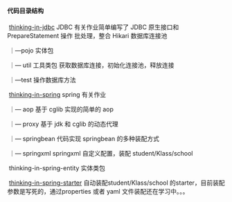 #### 代码目录结构

​	[thinking-in-jdbc](https://github.com/realDW/JAVA-01/tree/main/Week_05/thinking-in-jdbc/src/main/java/io/daiwei/jdbc)   JDBC 有关作业简单编写了 JDBC 原生接口和 PrepareStatement 操作 批处理，整合 Hikari 数据库连接池  

​			｜—pojo 实体包

​			｜— util 工具类包 获取数据库连接，初始化连接池，释放连接

​			｜—test 操作数据库方法

​	[thinking-in-spring](https://github.com/realDW/JAVA-01/tree/main/Week_05/thinking-in-spring/src/main/java/io/daiwei)  spring 有关作业

​			｜— aop 基于 cglib 实现的简单的 aop

​			｜— proxy 基于 jdk 和 cglib 的动态代理

​			｜— springbean 代码实现 springbean 的多种装配方式

​			｜— springxml springxml 自定义配置，装配 student/Klass/school

​	thinking-in-spring-entity 实体类包

​	[thinking-in-spring-starter](https://github.com/realDW/JAVA-01/tree/main/Week_05/thinking-in-spring-starter/src/main) 自动装配student/Klass/school 的starter，目前装配参数是写死的，通过properties 或者 yaml 文件装配还在学习中。。。

